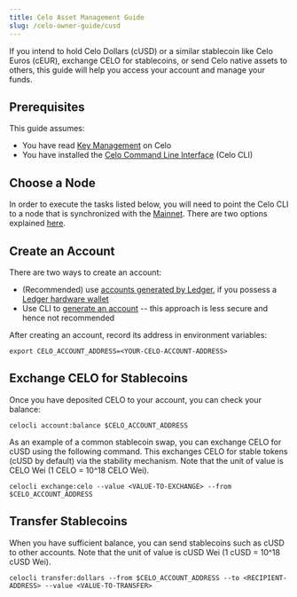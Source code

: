 ```yaml
---
title: Celo Asset Management Guide
slug: /celo-owner-guide/cusd
---
```


If you intend to hold Celo Dollars (cUSD) or a similar stablecoin like Celo Euros (cEUR), exchange CELO for stablecoins, or send Celo native assets to others, this guide will help you access your account and manage your funds.

## Prerequisites

This guide assumes:

- You have read [Key Management](/validator-guide/summary) on Celo
- You have installed the [Celo Command Line Interface](../command-line-interface/introduction.md) (Celo CLI)

## Choose a Node

In order to execute the tasks listed below, you will need to point the Celo CLI to a node that is synchronized with the [Mainnet](../getting-started/mainnet). There are two options explained [here](quick-start.md#deployment).

## Create an Account

There are two ways to create an account:

- (Recommended) use [accounts generated by Ledger](ledger.md), if you possess a [Ledger hardware wallet](https://shop.ledger.com/products/ledger-nano-s)
- Use CLI to [generate an account](../getting-started/mainnet/running-a-full-node-in-mainnet#create-an-account-and-get-its-address) -- this approach is less secure and hence not recommended

After creating an account, record its address in environment variables:

```
export CELO_ACCOUNT_ADDRESS=<YOUR-CELO-ACCOUNT-ADDRESS>
```

## Exchange CELO for Stablecoins

Once you have deposited CELO to your account, you can check your balance:

```
celocli account:balance $CELO_ACCOUNT_ADDRESS
```

As an example of a common stablecoin swap, you can exchange CELO for cUSD using the following command. This exchanges CELO for stable tokens (cUSD by default) via the stability mechanism. Note that the unit of value is CELO Wei (1 CELO = 10^18 CELO Wei).

```
celocli exchange:celo --value <VALUE-TO-EXCHANGE> --from $CELO_ACCOUNT_ADDRESS
```

## Transfer Stablecoins

When you have sufficient balance, you can send stablecoins such as cUSD to other accounts. Note that the unit of value is cUSD Wei (1 cUSD = 10^18 cUSD Wei).

```
celocli transfer:dollars --from $CELO_ACCOUNT_ADDRESS --to <RECIPIENT-ADDRESS> --value <VALUE-TO-TRANSFER>
```
